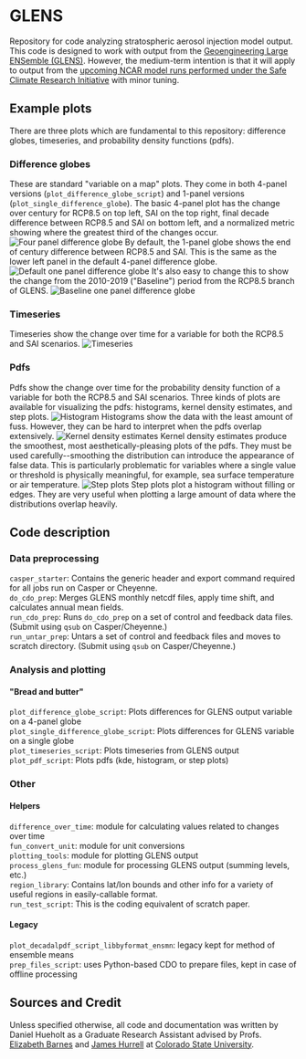 # GLENS
Repository for code analyzing stratospheric aerosol injection model output. This code is designed to work with output from the [Geoengineering Large ENSemble (GLENS)](https://www.cesm.ucar.edu/projects/community-projects/GLENS/). However, the medium-term intention is that it will apply to output from the [upcoming NCAR model runs performed under the Safe Climate Research Initiative](https://federallabs.org/news/ncar-noaa-lead-efforts-to-understand-risks-and-benefits-of-solar-geoenginering) with minor tuning.

## Example plots
There are three plots which are fundamental to this repository: difference globes, timeseries, and probability density functions (pdfs).

### Difference globes
These are standard "variable on a map" plots. They come in both 4-panel versions (`plot_difference_globe_script`) and 1-panel versions (`plot_single_difference_globe`). The basic 4-panel plot has the change over century for RCP8.5 on top left, SAI on the top right, final decade difference between RCP8.5 and SAI on bottom left, and a normalized metric showing where the greatest third of the changes occur.
![Four panel difference globe](images/globe_4p_FdbckCntrl_O3_200_20102019_20902099.png)
By default, the 1-panel globe shows the end of century difference between RCP8.5 and SAI. This is the same as the lower left panel in the default 4-panel difference globe.
![Default one panel difference globe](images/globe_1p_FdbckCntrl_O3_197.9mb_2090-2099.png)
It's also easy to change this to show the change from the 2010-2019 ("Baseline") period from the RCP8.5 branch of GLENS.
![Baseline one panel difference globe](images/globe_1p_FdbckCntrl_O3_197.9_C2010-2019_F2090-2099.png)

### Timeseries
Timeseries show the change over time for a variable for both the RCP8.5 and SAI scenarios.
![Timeseries](images/timeseries_O3_global_stratosphere.png)

### Pdfs
Pdfs show the change over time for the probability density function of a variable for both the RCP8.5 and SAI scenarios. Three kinds of plots are available for visualizing the pdfs: histograms, kernel density estimates, and step plots.
![Histogram](images/pdf_hist_10yr_O3concentration_troposphere_Australia_nospcavg.png)
Histograms show the data with the least amount of fuss. However, they can be hard to interpret when the pdfs overlap extensively.
![Kernel density estimates](images/pdf_kde_10yr_O3concentration_total_global_nospcavg.png)
Kernel density estimates produce the smoothest, most aesthetically-pleasing plots of the pdfs. They must be used carefully--smoothing the distribution can introduce the appearance of false data. This is particularly problematic for variables where a single value or threshold is physically meaningful, for example, sea surface temperature or air temperature.
![Step plots](images/pdf_step_10yr_O3concentration_troposphere_global_nospcavg.png)
Step plots plot a histogram without filling or edges. They are very useful when plotting a large amount of data where the distributions overlap heavily.

## Code description

### Data preprocessing
`casper_starter`: Contains the generic header and export command required for all jobs run on Casper or Cheyenne.  
`do_cdo_prep`: Merges GLENS monthly netcdf files, apply time shift, and calculates annual mean fields.  
`run_cdo_prep`: Runs `do_cdo_prep` on a set of control and feedback data files. (Submit using `qsub` on Casper/Cheyenne.)  
`run_untar_prep`: Untars a set of control and feedback files and moves to scratch directory. (Submit using `qsub` on Casper/Cheyenne.)

### Analysis and plotting
#### "Bread and butter"
`plot_difference_globe_script`: Plots differences for GLENS output variable on a 4-panel globe  
`plot_single_difference_globe_script`: Plots differences for GLENS variable on a single globe  
`plot_timeseries_script`: Plots timeseries from GLENS output  
`plot_pdf_script`: Plots pdfs (kde, histogram, or step plots)

### Other

#### Helpers
`difference_over_time`: module for calculating values related to changes over time  
`fun_convert_unit`: module for unit conversions  
`plotting_tools`: module for plotting GLENS output  
`process_glens_fun`: module for processing GLENS output (summing levels, etc.)  
`region_library`: Contains lat/lon bounds and other info for a variety of useful regions in easily-callable format.  
`run_test_script`: This is the coding equivalent of scratch paper.

#### Legacy
`plot_decadalpdf_script_libbyformat_ensmn`: legacy kept for method of ensemble means  
`prep_files_script`: uses Python-based CDO to prepare files, kept in case of offline processing

## Sources and Credit
Unless specified otherwise, all code and documentation was written by Daniel Hueholt as a Graduate Research Assistant advised by Profs. [Elizabeth Barnes](https://barnes.atmos.colostate.edu/) and [James Hurrell](https://sites.google.com/rams.colostate.edu/hurrellgroup/home) at [Colorado State University](https://www.colostate.edu/).
